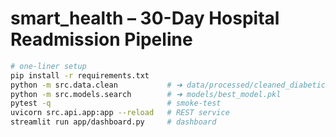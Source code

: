 # smart_health – 30-Day Hospital Readmission Pipeline

```bash
# one-liner setup
pip install -r requirements.txt
python -m src.data.clean           # ➜ data/processed/cleaned_diabetic_data.csv
python -m src.models.search        # ➜ models/best_model.pkl
pytest -q                          # smoke-test
uvicorn src.api.app:app --reload   # REST service
streamlit run app/dashboard.py     # dashboard